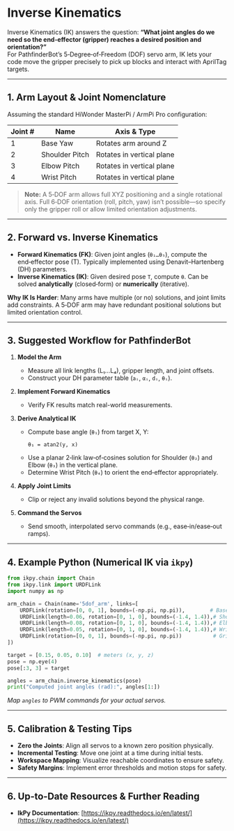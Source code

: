 # Inverse Kinematics

Inverse Kinematics (IK) answers the question: **“What joint angles do we need so the end‑effector (gripper) reaches a desired position and orientation?”**  
For PathfinderBot’s 5‑Degree‑of‑Freedom (DOF) servo arm, IK lets your code move the gripper precisely to pick up blocks and interact with AprilTag targets.

---

## 1. Arm Layout & Joint Nomenclature

Assuming the standard HiWonder MasterPi / ArmPi Pro configuration:

| Joint # | Name           | Axis & Type                   |
|---------|----------------|-------------------------------|
| 1       | Base Yaw       | Rotates arm around Z          |
| 2       | Shoulder Pitch | Rotates in vertical plane     |
| 3       | Elbow Pitch    | Rotates in vertical plane     |
| 4       | Wrist Pitch    | Rotates in vertical plane     |

> **Note:** A 5‑DOF arm allows full XYZ positioning and a single rotational axis. Full 6‑DOF orientation (roll, pitch, yaw) isn’t possible—so specify only the gripper roll or allow limited orientation adjustments.

---

## 2. Forward vs. Inverse Kinematics

- **Forward Kinematics (FK)**: Given joint angles (`θ₁…θ₅`), compute the end‑effector pose (T). Typically implemented using Denavit–Hartenberg (DH) parameters.
- **Inverse Kinematics (IK)**: Given desired pose `T`, compute `θ`. Can be solved **analytically** (closed‑form) or **numerically** (iterative).

**Why IK Is Harder**: Many arms have multiple (or no) solutions, and joint limits add constraints. A 5‑DOF arm may have redundant positional solutions but limited orientation control.

---

## 3. Suggested Workflow for PathfinderBot

1. **Model the Arm**
   - Measure all link lengths (L₁…L₄), gripper length, and joint offsets.
   - Construct your DH parameter table (`aᵢ`, `αᵢ`, `dᵢ`, `θᵢ`).

2. **Implement Forward Kinematics**
   - Verify FK results match real-world measurements.

3. **Derive Analytical IK**
   - Compute base angle (`θ₁`) from target X, Y:
     ```
     θ₁ = atan2(y, x)
     ```
   - Use a planar 2‑link law‑of‑cosines solution for Shoulder (`θ₂`) and Elbow (`θ₃`) in the vertical plane.
   - Determine Wrist Pitch (`θ₄`) to orient the end‑effector appropriately.

4. **Apply Joint Limits**
   - Clip or reject any invalid solutions beyond the physical range.

5. **Command the Servos**
   - Send smooth, interpolated servo commands (e.g., ease‑in/ease‑out ramps).

---

## 4. Example Python (Numerical IK via `ikpy`)

```python
from ikpy.chain import Chain
from ikpy.link import URDFLink
import numpy as np

arm_chain = Chain(name='5dof_arm', links=[
    URDFLink(rotation=[0, 0, 1], bounds=(-np.pi, np.pi)),        # Base
    URDFLink(length=0.06, rotation=[0, 1, 0], bounds=(-1.4, 1.4)),# Shoulder
    URDFLink(length=0.08, rotation=[0, 1, 0], bounds=(-1.4, 1.4)),# Elbow
    URDFLink(length=0.05, rotation=[0, 1, 0], bounds=(-1.4, 1.4)),# Wrist pitch
    URDFLink(rotation=[0, 0, 1], bounds=(-np.pi, np.pi))          # Gripper yaw
])

target = [0.15, 0.05, 0.10]  # meters (x, y, z)
pose = np.eye(4)
pose[:3, 3] = target

angles = arm_chain.inverse_kinematics(pose)
print("Computed joint angles (rad):", angles[1:])
```

_Map `angles` to PWM commands for your actual servos._

---

## 5. Calibration & Testing Tips

- **Zero the Joints**: Align all servos to a known zero position physically.
- **Incremental Testing**: Move one joint at a time during initial tests.
- **Workspace Mapping**: Visualize reachable coordinates to ensure safety.
- **Safety Margins**: Implement error thresholds and motion stops for safety.

---

## 6. Up‑to‑Date Resources & Further Reading

- **IkPy Documentation**: [https://ikpy.readthedocs.io/en/latest/](https://ikpy.readthedocs.io/en/latest/)


